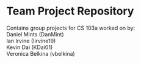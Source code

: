 # Team Project Repository
Contains group projects for CS 103a worked on by:\
Daniel Mints (DanMint)\
Ian Irvine (Iirvine19)\
Kevin Dai (KDai01)\
Veronica Belkina (vbelkina)
